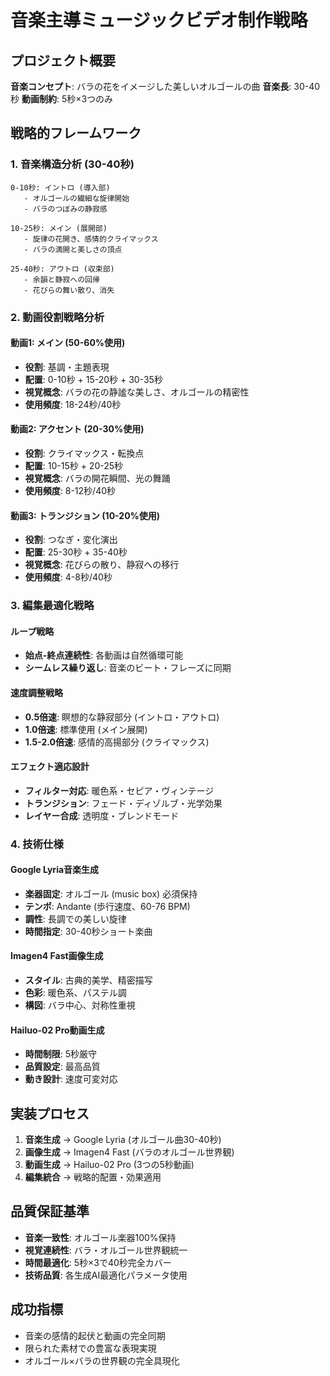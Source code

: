 # 音楽主導ミュージックビデオ制作戦略

## プロジェクト概要

**音楽コンセプト**: バラの花をイメージした美しいオルゴールの曲
**音楽長**: 30-40秒
**動画制約**: 5秒×3つのみ

## 戦略的フレームワーク

### 1. 音楽構造分析 (30-40秒)

```
0-10秒: イントロ (導入部)
   - オルゴールの繊細な旋律開始
   - バラのつぼみの静寂感

10-25秒: メイン (展開部)
   - 旋律の花開き、感情的クライマックス
   - バラの満開と美しさの頂点

25-40秒: アウトロ (収束部)
   - 余韻と静寂への回帰
   - 花びらの舞い散り、消失
```

### 2. 動画役割戦略分析

#### 動画1: メイン (50-60%使用)
- **役割**: 基調・主題表現
- **配置**: 0-10秒 + 15-20秒 + 30-35秒
- **視覚概念**: バラの花の静謐な美しさ、オルゴールの精密性
- **使用頻度**: 18-24秒/40秒

#### 動画2: アクセント (20-30%使用)
- **役割**: クライマックス・転換点
- **配置**: 10-15秒 + 20-25秒
- **視覚概念**: バラの開花瞬間、光の舞踊
- **使用頻度**: 8-12秒/40秒

#### 動画3: トランジション (10-20%使用)
- **役割**: つなぎ・変化演出
- **配置**: 25-30秒 + 35-40秒
- **視覚概念**: 花びらの散り、静寂への移行
- **使用頻度**: 4-8秒/40秒

### 3. 編集最適化戦略

#### ループ戦略
- **始点-終点連続性**: 各動画は自然循環可能
- **シームレス繰り返し**: 音楽のビート・フレーズに同期

#### 速度調整戦略
- **0.5倍速**: 瞑想的な静寂部分 (イントロ・アウトロ)
- **1.0倍速**: 標準使用 (メイン展開)
- **1.5-2.0倍速**: 感情的高揚部分 (クライマックス)

#### エフェクト適応設計
- **フィルター対応**: 暖色系・セピア・ヴィンテージ
- **トランジション**: フェード・ディゾルブ・光学効果
- **レイヤー合成**: 透明度・ブレンドモード

### 4. 技術仕様

#### Google Lyria音楽生成
- **楽器固定**: オルゴール (music box) 必須保持
- **テンポ**: Andante (歩行速度、60-76 BPM)
- **調性**: 長調での美しい旋律
- **時間指定**: 30-40秒ショート楽曲

#### Imagen4 Fast画像生成
- **スタイル**: 古典的美学、精密描写
- **色彩**: 暖色系、パステル調
- **構図**: バラ中心、対称性重視

#### Hailuo-02 Pro動画生成
- **時間制限**: 5秒厳守
- **品質設定**: 最高品質
- **動き設計**: 速度可変対応

## 実装プロセス

1. **音楽生成** → Google Lyria (オルゴール曲30-40秒)
2. **画像生成** → Imagen4 Fast (バラのオルゴール世界観)
3. **動画生成** → Hailuo-02 Pro (3つの5秒動画)
4. **編集統合** → 戦略的配置・効果適用

## 品質保証基準

- **音楽一致性**: オルゴール楽器100%保持
- **視覚連続性**: バラ・オルゴール世界観統一
- **時間最適化**: 5秒×3で40秒完全カバー
- **技術品質**: 各生成AI最適化パラメータ使用

## 成功指標

- 音楽の感情的起伏と動画の完全同期
- 限られた素材での豊富な表現実現
- オルゴール×バラの世界観の完全具現化